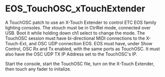 # EOS_TouchOSC_xTouchExtender
A TouchOSC patch to use an X-Touch Extender to control ETC EOS family lighting consoles.
The xtouch must be in CtrlRel mode, connected over USB. Boot it while holding down ch1 select to change the mode.
The TouchOSC session must have bi-directional MIDI connections to the X-Touch-Ext, and OSC UDP connection EOS. 
EOS must have, under Show Control, OSC Rx and Tx enabled, with the same ports as TouchOSC. It must also have the OSC UDP TX IP Address set to the TouchOSC's IP.

Start the console, start the TouchOSC file, turn on the X-Touch Extender, then touch any fader to initalize.
